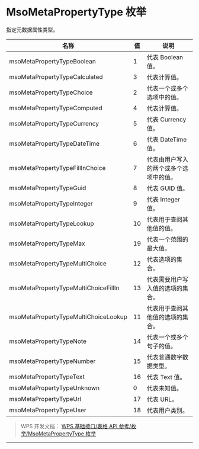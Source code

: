 # MsoMetaPropertyType 枚举

指定元数据属性类型。

| 名称                                 | 值  | 说明                                   |
|--------------------------------------|-----|----------------------------------------|
| msoMetaPropertyTypeBoolean           | 1   | 代表 Boolean 值。                      |
| msoMetaPropertyTypeCalculated        | 3   | 代表计算值。                           |
| msoMetaPropertyTypeChoice            | 2   | 代表一个或多个选项中的值。             |
| msoMetaPropertyTypeComputed          | 4   | 代表计算值。                           |
| msoMetaPropertyTypeCurrency          | 5   | 代表 Currency 值。                     |
| msoMetaPropertyTypeDateTime          | 6   | 代表 DateTime 值。                     |
| msoMetaPropertyTypeFillInChoice      | 7   | 代表由用户写入的两个或多个选项中的值。 |
| msoMetaPropertyTypeGuid              | 8   | 代表 GUID 值。                         |
| msoMetaPropertyTypeInteger           | 9   | 代表 Integer 值。                      |
| msoMetaPropertyTypeLookup            | 10  | 代表用于查阅其他值的值。               |
| msoMetaPropertyTypeMax               | 19  | 代表一个范围的最大值。                 |
| msoMetaPropertyTypeMultiChoice       | 12  | 代表选项的集合。                       |
| msoMetaPropertyTypeMultiChoiceFillIn | 13  | 代表需要用户写入值的选项的集合。       |
| msoMetaPropertyTypeMultiChoiceLookup | 11  | 代表用于查阅其他值的选项的集合。       |
| msoMetaPropertyTypeNote              | 14  | 代表一个或多个句子的值。               |
| msoMetaPropertyTypeNumber            | 15  | 代表普通数字数据类型。                 |
| msoMetaPropertyTypeText              | 16  | 代表 Text 值。                         |
| msoMetaPropertyTypeUnknown           | 0   | 代表未知值。                           |
| msoMetaPropertyTypeUrl               | 17  | 代表 URL。                             |
| msoMetaPropertyTypeUser              | 18  | 代表用户类别。                         |

> WPS 开发文档： [WPS 基础接口/表格 API 参考/枚举/MsoMetaPropertyType 枚举](https://qn.cache.wpscdn.cn/encs/doc/office_v19/topics/WPS%20%E5%9F%BA%E7%A1%80%E6%8E%A5%E5%8F%A3/%E8%A1%A8%E6%A0%BC%20API%20%E5%8F%82%E8%80%83/%E6%9E%9A%E4%B8%BE/MsoMetaPropertyType%20%E6%9E%9A%E4%B8%BE.html)

------------------------------------------------------------------------
